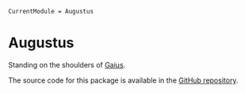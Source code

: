 ```@meta
CurrentModule = Augustus
```

# Augustus

Standing on the shoulders of [Gaius](https://github.com/MasonProtter/Gaius.jl).

The source code for this package is available in the [GitHub repository](https://github.com/DilumAluthge/Augustus.jl).
